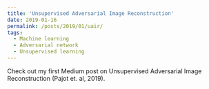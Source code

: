 ```yaml
---
title: 'Unsupervised Adversarial Image Reconstruction'
date: 2019-01-16
permalink: /posts/2019/01/uair/
tags:
  - Machine learning
  - Adversarial network
  - Unsupervised learning
---
```


Check out my first Medium post on Unsupervised Adversarial Image Reconstruction (Pajot et. al, 2019).
